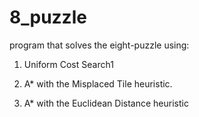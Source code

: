 # 8_puzzle

program that solves the eight-puzzle using:

1) Uniform Cost Search1

2) A* with the Misplaced Tile heuristic.

3) A* with the Euclidean Distance heuristic
